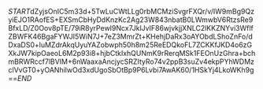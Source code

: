 $START$dZyjsOnIC5m33d+5TwLuCWtLLg0rbMCMziSvgrFXQr/v/IW9mBg9QzyiEJO1RAofES+EXSmCbHyDdKnzKc2Ag23W843nbatB0LWmwbV6RtzsRe9BfxLD/Z0Oov8pTE/79iR8yrPewI9Ncx7JklJvIF86wjvkjjXNLC2lKKZNYvi3WflfZBWFK46BgaFYWJI5WiN7J+7eZ3MmrZt+KHehjDaRx3oAYObdLShoZnFo/dDxaDS0+luMZdrAkqUyuYAZobwph50h8m25ReEDQkoFL7ZCKKfJKD4o6zGXkJW7kipOaeoL6M2p93i8+hjbCtkIxhQUNmK9rRerqMSk1FEOnUzGhra+bchmBRWRccf7lBVIM+6nWaaxaAncjycSRZItyRo74v2ppB3suZv4ekpPYhWDMzclVvGT0+yOANhilwOd3xdUgoSbOtBp9P6Lvbi7AwAK60/1HSkYj4LkoWKh9g==$END$